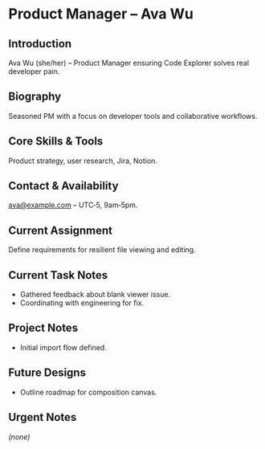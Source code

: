 # Product Manager – Ava Wu

## Introduction
Ava Wu (she/her) – Product Manager ensuring Code Explorer solves real developer pain.

## Biography
Seasoned PM with a focus on developer tools and collaborative workflows.

## Core Skills & Tools
Product strategy, user research, Jira, Notion.

## Contact & Availability
ava@example.com – UTC‑5, 9am‑5pm.

## Current Assignment
Define requirements for resilient file viewing and editing.

## Current Task Notes
- Gathered feedback about blank viewer issue.
- Coordinating with engineering for fix.

## Project Notes
- Initial import flow defined.

## Future Designs
- Outline roadmap for composition canvas.

## Urgent Notes
*(none)*
